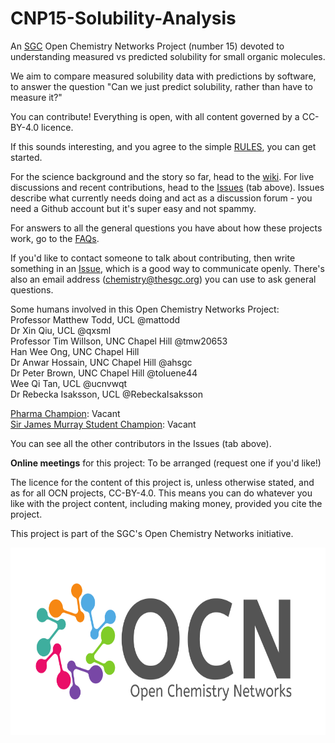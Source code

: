 # CNP15-Solubility-Analysis

An [SGC]((https://www.thesgc.org/)) Open Chemistry Networks Project (number 15) devoted to understanding measured vs predicted solubility for small organic molecules.

We aim to compare measured solubility data with predictions by software, to answer the question "Can we just predict solubility, rather than have to measure it?"

You can contribute! Everything is open, with all content governed by a CC-BY-4.0 licence.

If this sounds interesting, and you agree to the simple [RULES](https://www.thesgc.org/sgc-open-chemistry-networks/terms-of-use), you can get started.

For the science background and the story so far, head to the [wiki](https://github.com/StructuralGenomicsConsortium/CNP15-Solubility-Analysis/wiki). For live discussions and recent contributions, head to the [Issues](https://github.com/StructuralGenomicsConsortium/CNP15-Solubility-Analysis/issues) (tab above). Issues describe what currently needs doing and act as a discussion forum - you need a Github account but it's super easy and not spammy.

For answers to all the general questions you have about how these projects work, go to the [FAQs](https://www.thesgc.org/sgc-open-chemistry-networks/faq).

If you'd like to contact someone to talk about contributing, then write something in an [Issue](https://github.com/StructuralGenomicsConsortium/CNP15-Solubility-Analysis/issues), which is a good way to communicate openly. There's also an email address (chemistry@thesgc.org) you can use to ask general questions.

Some humans involved in this Open Chemistry Networks Project:  
Professor Matthew Todd, UCL @mattodd  
Dr Xin Qiu, UCL @qxsml  
Professor Tim Willson, UNC Chapel Hill @tmw20653  
Han Wee Ong, UNC Chapel Hill  
Dr Anwar Hossain, UNC Chapel Hill @ahsgc  
Dr Peter Brown, UNC Chapel Hill @toluene44  
Wee Qi Tan, UCL @ucnvwqt  
Dr Rebecka Isaksson, UCL @RebeckaIsaksson

[Pharma Champion](https://github.com/StructuralGenomicsConsortium/Chemistry_TechOps_HowTo/wiki/Pharma-Industry-Champions): Vacant  
[Sir James Murray Student Champion](https://www.thesgc.org/sgc-open-chemistry-networks/champions-program): Vacant

You can see all the other contributors in the Issues (tab above).

**Online meetings** for this project:
To be arranged (request one if you'd like!)

The licence for the content of this project is, unless otherwise stated, and as for all OCN projects, CC-BY-4.0. This means you can do whatever you like with the project content, including making money, provided you cite the project.

This project is part of the SGC's Open Chemistry Networks initiative.

<a href="url"><img src="https://github.com/StructuralGenomicsConsortium/Chemistry_TechOps_HowTo/blob/main/Open%20Chemistry%20Networks%20Logos/OCN_Logo_Final_smban.png?raw=true" align="centre" height="300" ></a>



